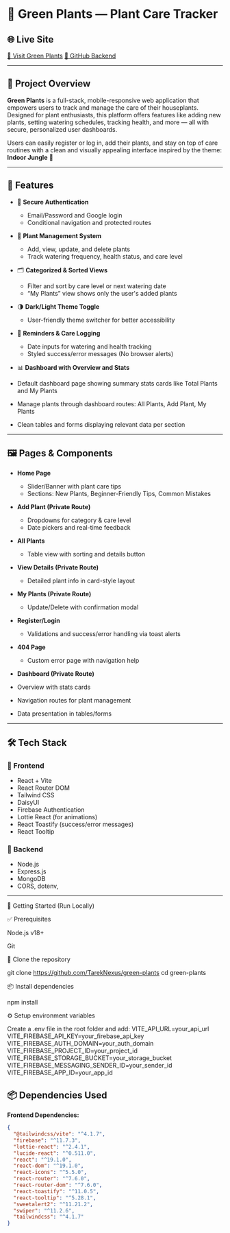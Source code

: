 # 🌿 Green Plants — Plant Care Tracker

## 🌐 Live Site

[🔗 Visit Green Plants](https://a10-green-plants.netlify.app/)
[🔗 GitHub Backend](https://github.com/TarekNexus/Green-Plants-servers)

---

## 📖 Project Overview

**Green Plants** is a full-stack, mobile-responsive web application that empowers users to track and manage the care of their houseplants. Designed for plant enthusiasts, this platform offers features like adding new plants, setting watering schedules, tracking health, and more — all with secure, personalized user dashboards.

Users can easily register or log in, add their plants, and stay on top of care routines with a clean and visually appealing interface inspired by the theme: **Indoor Jungle** 🌱

---

## 🚀 Features

- 🔐 **Secure Authentication**

  - Email/Password and Google login
  - Conditional navigation and protected routes

- 🌱 **Plant Management System**

  - Add, view, update, and delete plants
  - Track watering frequency, health status, and care level

- 🗂️ **Categorized & Sorted Views**

  - Filter and sort by care level or next watering date
  - “My Plants” view shows only the user's added plants

- 🌗 **Dark/Light Theme Toggle**

  - User-friendly theme switcher for better accessibility

- 📅 **Reminders & Care Logging**
  - Date inputs for watering and health tracking
  - Styled success/error messages (No browser alerts)
- 📊 **Dashboard with Overview and Stats**
- Default dashboard page showing summary stats cards like Total Plants and My Plants
- Manage plants through dashboard routes: All Plants, Add Plant, My Plants
- Clean tables and forms displaying relevant data per section

---

## 🖼️ Pages & Components

- **Home Page**

  - Slider/Banner with plant care tips
  - Sections: New Plants, Beginner-Friendly Tips, Common Mistakes

- **Add Plant (Private Route)**

  - Dropdowns for category & care level
  - Date pickers and real-time feedback

- **All Plants**

  - Table view with sorting and details button

- **View Details (Private Route)**

  - Detailed plant info in card-style layout

- **My Plants (Private Route)**

  - Update/Delete with confirmation modal

- **Register/Login**

  - Validations and success/error handling via toast alerts

- **404 Page**
  - Custom error page with navigation help

- **Dashboard (Private Route)**

- Overview with stats cards

- Navigation routes for plant management

- Data presentation in tables/forms
---

## 🛠️ Tech Stack

### 🔧 Frontend

- React + Vite
- React Router DOM
- Tailwind CSS
- DaisyUI
- Firebase Authentication
- Lottie React (for animations)
- React Toastify (success/error messages)
- React Tooltip

### 🔧 Backend

- Node.js
- Express.js
- MongoDB
- CORS, dotenv,

---

💪 Getting Started (Run Locally)

✅ Prerequisites

Node.js v18+

Git

📅 Clone the repository

git clone https://github.com/TarekNexus/green-plants cd green-plants

📦 Install dependencies

npm install

⚙️ Setup environment variables

Create a .env file in the root folder and add: VITE_API_URL=your_api_url VITE_FIREBASE_API_KEY=your_firebase_api_key VITE_FIREBASE_AUTH_DOMAIN=your_auth_domain VITE_FIREBASE_PROJECT_ID=your_project_id VITE_FIREBASE_STORAGE_BUCKET=your_storage_bucket VITE_FIREBASE_MESSAGING_SENDER_ID=your_sender_id VITE_FIREBASE_APP_ID=your_app_id

## 📦 Dependencies Used

**Frontend Dependencies:**

```json
{
  "@tailwindcss/vite": "^4.1.7",
  "firebase": "^11.7.3",
  "lottie-react": "^2.4.1",
  "lucide-react": "^0.511.0",
  "react": "^19.1.0",
  "react-dom": "^19.1.0",
  "react-icons": "^5.5.0",
  "react-router": "^7.6.0",
  "react-router-dom": "^7.6.0",
  "react-toastify": "^11.0.5",
  "react-tooltip": "^5.28.1",
  "sweetalert2": "^11.21.2",
  "swiper": "^11.2.6",
  "tailwindcss": "^4.1.7"
}
```

